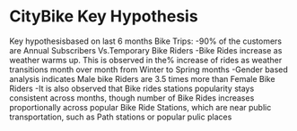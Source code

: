 # CityBike Key Hypothesis
Key hypothesisbased on last 6 months Bike Trips:
  -90% of the customers are Annual Subscribers Vs.Temporary Bike Riders
  -Bike Rides increase as weather warms up. This is observed in the% increase of rides as weather transitions month over month from Winter 
   to Spring months
  -Gender based analysis indicates Male bike Riders are 3.5 times more than Female Bike Riders
  -It is also observed that Bike rides stations popularity stays consistent across months, though number of Bike Rides increases     
   proportionally across popular Bike Ride Stations, which are near public transportation, such as Path stations or popular pulic places
 
